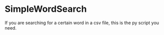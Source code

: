 # SimpleWordSearch
If you are searching for a certain word in a csv file, this is the py script you need.
